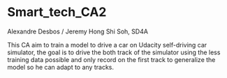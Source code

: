 # Smart_tech_CA2

Alexandre Desbos / Jeremy Hong Shi Soh, SD4A

This CA aim to train a model to drive a car on Udacity self-driving car simulator, the goal is to drive the both track of the simulator using the less training data possible and only record on the first track to generalize the model so he can adapt to any tracks.

 
